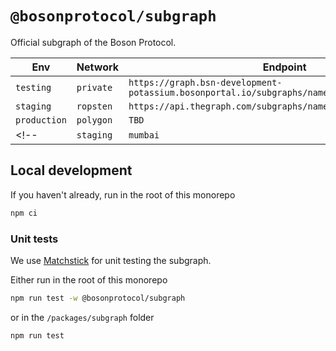 # `@bosonprotocol/subgraph`

Official subgraph of the Boson Protocol.

| Env          | Network   | Endpoint                                                                                     |
| ------------ | --------- | -------------------------------------------------------------------------------------------- |
| `testing`    | `private` | `https://graph.bsn-development-potassium.bosonportal.io/subgraphs/name/boson/corecomponents` |
| `staging`    | `ropsten`  | `https://api.thegraph.com/subgraphs/name/bosonprotocol/ropsten`                               |
| `production` | `polygon` | `TBD`                                                                                        |
<!-- | `staging`    | `mumbai`  | `https://api.thegraph.com/subgraphs/name/bosonprotocol/mumbai`                               | -->

## Local development

If you haven't already, run in the root of this monorepo

```bash
npm ci
```

### Unit tests

We use [Matchstick](https://github.com/LimeChain/matchstick/blob/main/README.md) for unit testing the subgraph.

Either run in the root of this monorepo

```bash
npm run test -w @bosonprotocol/subgraph
```

or in the `/packages/subgraph` folder

```bash
npm run test
```
